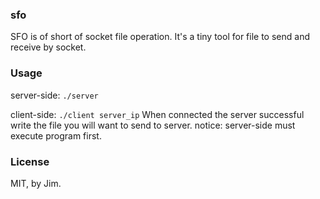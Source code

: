 ### sfo
SFO is of short of socket file operation.
It's a tiny tool for file to send and receive by socket.

### Usage
server-side: `./server`

client-side: `./client server_ip`
When connected the server successful write the file you will want to send to server.
notice: server-side must execute program first.

### License
MIT, by Jim.
